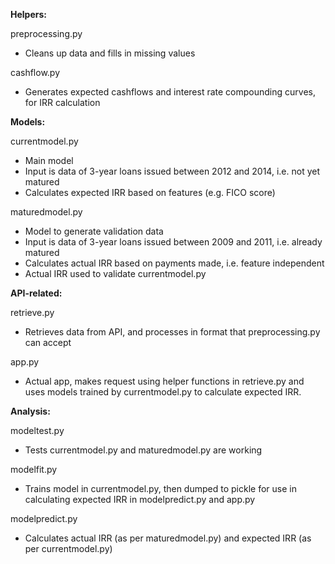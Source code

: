 
**Helpers:**

preprocessing.py
- Cleans up data and fills in missing values

cashflow.py
- Generates expected cashflows and interest rate compounding curves, for IRR calculation


**Models:**

currentmodel.py
- Main model
- Input is data of 3-year loans issued between 2012 and 2014, i.e. not yet matured
- Calculates expected IRR based on features (e.g. FICO score)

maturedmodel.py
- Model to generate validation data
- Input is data of 3-year loans issued between 2009 and 2011, i.e. already matured
- Calculates actual IRR based on payments made, i.e. feature independent
- Actual IRR used to validate currentmodel.py


**API-related:**

retrieve.py
- Retrieves data from API, and processes in format that preprocessing.py can accept

app.py
- Actual app, makes request using helper functions in retrieve.py and uses models trained by currentmodel.py to calculate expected IRR.


**Analysis:**

modeltest.py
- Tests currentmodel.py and maturedmodel.py are working

modelfit.py
- Trains model in currentmodel.py, then dumped to pickle for use in calculating expected IRR in modelpredict.py and app.py

modelpredict.py
- Calculates actual IRR (as per maturedmodel.py) and expected IRR (as per currentmodel.py)